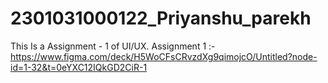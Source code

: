 # 2301031000122_Priyanshu_parekh
This Is a Assignment - 1 of UI/UX.
Assignment 1 :-
https://www.figma.com/deck/H5WoCFsCRvzdXg9qimojcO/Untitled?node-id=1-32&t=0eYXC12IQkGD2CiR-1

